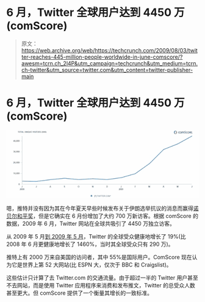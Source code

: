 # 6 月，Twitter 全球用户达到 4450 万(comScore)

> 原文：<https://web.archive.org/web/https://techcrunch.com/2009/08/03/twitter-reaches-445-million-people-worldwide-in-june-comscore/?awesm=tcrn.ch_2l4P&utm_campaign=techcrunch&utm_medium=tcrn.ch-twitter&utm_source=twitter.com&utm_content=twitter-publisher-main>

# 6 月，Twitter 全球用户达到 4450 万(comScore)

![](img/9f9f5ea83dd4db428000979a1cdef14e.png)

嗯，推特并没有因为其在今年夏天早些时候发布关于伊朗选举抗议的消息而赢得[诺贝尔和平奖](https://web.archive.org/web/20221002123823/http://www.beta.techcrunch.com/2009/06/22/former-deputy-national-security-advisor-twitter-founders-should-get-nobel-peace-prize/)，但是它确实在 6 月份增加了大约 700 万新访客。根据 comScore 的数据，2009 年 6 月，Twitter 网站在全球共吸引了 4450 万独立访客。

从 2009 年 5 月[到 2009 年 5 月](https://web.archive.org/web/20221002123823/http://www.beta.techcrunch.com/2009/06/25/the-twitter-cycle-curiosity-abandonment-addiction-global-visitors-hit-37-million/)，Twitter 的全球受众健康地增长了 19%(比 2008 年 6 月更健康地增长了 1460%，当时其全球受众只有 290 万)。

推特上有 2000 万来自美国的访问者，其中 55%是国际用户。ComScore 现在认为它是世界上第 52 大网站(比 ESPN 大，仅次于 BBC 和 Craigslist)。

这些估计只计算了去 Twitter.com 的交通流量。由于超过一半的 Twitter 用户甚至不去网站，而是使用 Twitter 应用程序来消费和发布推文，Twitter 的总受众人数甚至更大。但 comScore 提供了一个衡量其增长的一致标准。